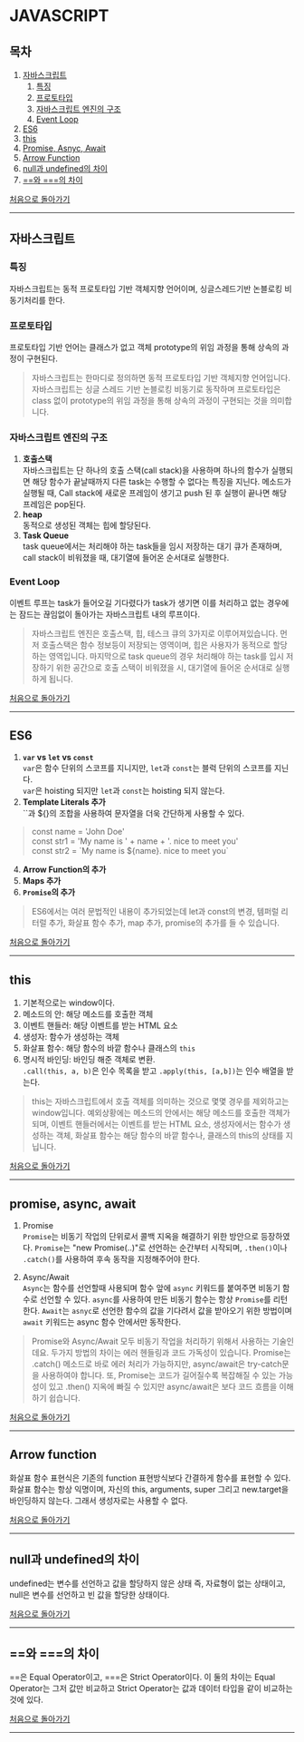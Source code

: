 # JAVASCRIPT

## 목차
1. [자바스크립트](https://github.com/HK-An/today_i_learned/tree/main/02_LANGUAGE/02_JAVASCRIPT#자바스크립트)
    1. [특징](https://github.com/HK-An/today_i_learned/tree/main/02_LANGUAGE/02_JAVASCRIPT#특징)
    1. [프로토타입](https://github.com/HK-An/today_i_learned/tree/main/02_LANGUAGE/02_JAVASCRIPT#프로토타입)
    1. [자바스크립트 엔진의 구조](https://github.com/HK-An/today_i_learned/tree/main/02_LANGUAGE/02_JAVASCRIPT#자바스크립트-엔진의-구조)
    1. [Event Loop](https://github.com/HK-An/today_i_learned/tree/main/02_LANGUAGE/02_JAVASCRIPT#event-loop)
1. [ES6](https://github.com/HK-An/today_i_learned/tree/main/02_LANGUAGE/02_JAVASCRIPT#es6)
1. [this](https://github.com/HK-An/today_i_learned/tree/main/02_LANGUAGE/02_JAVASCRIPT#this)
1. [Promise, Asnyc, Await](https://github.com/HK-An/today_i_learned/tree/main/02_LANGUAGE/02_JAVASCRIPT#promise-async-await)
1. [Arrow Function](https://github.com/HK-An/today_i_learned/tree/main/02_LANGUAGE/02_JAVASCRIPT#arrow-function)
1. [null과 undefined의 차이](https://github.com/HK-An/today_i_learned/tree/main/02_LANGUAGE/02_JAVASCRIPT#null과-undefined의-차이)
1. [==와 ===의 차이](https://github.com/HK-An/today_i_learned/tree/main/02_LANGUAGE/02_JAVASCRIPT#와-의-차이)

[처음으로 돌아가기](https://github.com/HK-An/today_i_learned/)
<hr />

## 자바스크립트
### 특징
자바스크립트는 동적 프로토타입 기반 객체지향 언어이며, 싱글스레드기반 논블로킹 비동기처리를 한다.

### 프로토타입
프로토타입 기반 언어는 클래스가 없고 객체 prototype의 위임 과정을 통해 상속의 과정이 구현된다.

> 자바스크립트는 한마디로 정의하면 동적 프로토타입 기반 객체지향 언어입니다. 자바스크립트는 싱글 스레드 기반 논블로킹 비동기로 동작하며 프로토타입은 class 없이 prototype의 위임 과정을 통해 상속의 과정이 구현되는 것을 의미합니다.

### 자바스크립트 엔진의 구조
1. **호출스택**  
자바스크립트는 단 하나의 호출 스택(call stack)을 사용하며 하나의 함수가 실행되면 해당 함수가 끝날때까지 다른 task는 수행할 수 없다는 특징을 지닌다. 메소드가 실행될 때, Call stack에 새로운 프레임이 생기고 push 된 후 실행이 끝나면 해당 프레임은 pop된다.
2. **heap**  
동적으로 생성된 객체는 힙에 할당된다.
3. **Task Queue**  
task queue에서는 처리해야 하는 task들을 임시 저장하는 대기 큐가 존재하며, call stack이 비워졌을 때, 대기열에 들어온 순서대로 실행한다.

### Event Loop
이벤트 루프는 task가 들어오길 기다렸다가 task가 생기면 이를 처리하고 없는 경우에는 잠드는 끊임없이 돌아가는 자바스크립트 내의 루프이다.

> 자바스크립트 엔진은 호출스택, 힙, 테스크 큐의 3가지로 이루어져있습니다. 먼저 호출스택은 함수 정보등이 저장되는 영역이며, 힙은 사용자가 동적으로 할당하는 영역입니다. 마지막으로 task queue의 경우 처리해야 하는 task를 입시 저장하기 위한 공간으로 호출 스택이 비워졌을 시, 대기열에 들어온 순서대로 실행하게 됩니다.

[처음으로 돌아가기](https://github.com/HK-An/today_i_learned/)
<hr />

## ES6
1. **`var` vs `let` vs `const`**  
`var`은 함수 단위의 스코프를 지니지만, `let`과 `const`는 블럭 단위의 스코프를 지닌다.  
`var`은 hoisting 되지만 `let`과 `const`는 hoisting 되지 않는다.
3. **Template Literals 추가**  
\`\`과 ${}의 조합을 사용하여 문자열을 더욱 간단하게 사용할 수 있다.
> const name = 'John Doe'  
const str1 = 'My name is ' + name + '. nice to meet you'  
const str2 = \`My name is ${name}. nice to meet you\`

4. **Arrow Function의 추가**
5. **Maps 추가**
6. **`Promise`의 추가**

> ES6에서는 여러 문법적인 내용이 추가되었는데 let과 const의 변경, 템퍼럴 리터럴 추가, 화살표 함수 추가, map 추가, promise의 추가를 들 수 있습니다.

[처음으로 돌아가기](https://github.com/HK-An/today_i_learned/)
<hr />

## this
1. 기본적으로는 window이다.
2. 메소드의 안: 해당 메소드를 호출한 객체
3. 이벤트 핸들러: 해당 이벤트를 받는 HTML 요소
4. 생성자: 함수가 생성하는 객체
5. 화살표 함수: 해당 함수의 바깥 함수나 클래스의 `this`
6. 명시적 바인딩: 바인딩 해준 객체로 변환.  
`.call(this, a, b)`은 인수 목록을 받고 `.apply(this, [a,b])`는 인수 배열을 받는다.

> this는 자바스크립트에서 호출 객체를 의미하는 것으로 몇몇 경우를 제외하고는 window입니다. 예외상황에는 메소드의 안에서는 해당 메소드를 호출한 객체가 되며, 이벤트 핸들러에서는 이벤트를 받는 HTML 요소, 생성자에서는 함수가 생성하는 객체, 화살표 함수는 해당 함수의 바깥 함수나, 클래스의 this의 상태를 지닙니다.

[처음으로 돌아가기](https://github.com/HK-An/today_i_learned/)
<hr />

## promise, async, await
1.  Promise  
`Promise`는 비동기 작업의 단위로서 콜백 지옥을 해결하기 위한 방안으로 등장하였다. `Promise`는 "new Promise(..)"로 선언하는 순간부터 시작되며, `.then()`이나 `.catch()`를 사용하여 후속 동작을 지정해주어야 한다.

2. Async/Await  
`Async`는 함수를 선언할때 사용되며 함수 앞에 `async` 키워드를 붙여주면 비동기 함수로 선언할 수 있다. `async`를 사용하여 만든 비동기 함수는 항상 `Promise`를 리턴한다. `Await`는 `asnyc`로 선언한 함수의 값을 기다려서 값을 받아오기 위한 방법이며 `await` 키워드는 async 함수 안에서만 동작한다.

> Promise와 Async/Await 모두 비동기 작업을 처리하기 위해서 사용하는 기술인데요. 두가지 방법의 차이는 에러 헨들링과 코드 가독성이 있습니다. Promise는 .catch() 메소드로 바로 에러 처리가 가능하지만, async/await은 try-catch문을 사용하여야 합니다. 또, Promise는 코드가 길어질수록 복잡해질 수 있는 가능성이 있고 .then() 지옥에 빠질 수 있지만 async/await은 보다 코드 흐름을 이해하기 쉽습니다.

[처음으로 돌아가기](https://github.com/HK-An/today_i_learned/)
<hr />

## Arrow function
화살표 함수 표현식은 기존의 function 표현방식보다 간결하게 함수를 표현할 수 있다. 화살표 함수는 항상 익명이며, 자신의 this, arguments, super 그리고 new.target을 바인딩하지 않는다. 그래서 생성자로는 사용할 수 없다.

[처음으로 돌아가기](https://github.com/HK-An/today_i_learned/)
<hr />

## null과 undefined의 차이
undefined는 변수를 선언하고 값을 할당하지 않은 상태 즉, 자료형이 없는 상태이고, null은 변수를 선언하고 빈 값을 할당한 상태이다.

[처음으로 돌아가기](https://github.com/HK-An/today_i_learned/)
<hr />

## ==와 ===의 차이
==은 Equal Operator이고, ===은 Strict Operator이다. 이 둘의 차이는 Equal Operator는 그저 값만 비교하고 Strict Operator는 값과 데이터 타입을 같이 비교하는 것에 있다.

[처음으로 돌아가기](https://github.com/HK-An/today_i_learned/)
<hr />
